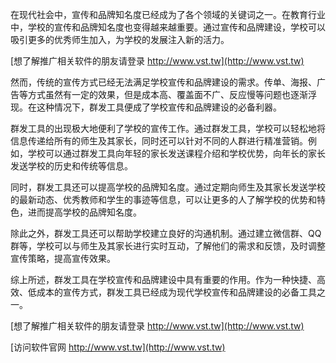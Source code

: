在现代社会中，宣传和品牌知名度已经成为了各个领域的关键词之一。在教育行业中，学校的宣传和品牌知名度也变得越来越重要。通过宣传和品牌建设，学校可以吸引更多的优秀师生加入，为学校的发展注入新的活力。

[想了解推广相关软件的朋友请登录 http://www.vst.tw](http://www.vst.tw)

然而，传统的宣传方式已经无法满足学校宣传和品牌建设的需求。传单、海报、广告等方式虽然有一定的效果，但是成本高、覆盖面不广、反应慢等问题也逐渐浮现。在这种情况下，群发工具便成了学校宣传和品牌建设的必备利器。

群发工具的出现极大地便利了学校的宣传工作。通过群发工具，学校可以轻松地将信息传递给所有的师生及其家长，同时还可以针对不同的人群进行精准营销。例如，学校可以通过群发工具向年轻的家长发送课程介绍和学校优势，向年长的家长发送学校的历史和传统等信息。

同时，群发工具还可以提高学校的品牌知名度。通过定期向师生及其家长发送学校的最新动态、优秀教师和学生的事迹等信息，可以让更多的人了解学校的优势和特色，进而提高学校的品牌知名度。

除此之外，群发工具还可以帮助学校建立良好的沟通机制。通过建立微信群、QQ群等，学校可以与师生及其家长进行实时互动，了解他们的需求和反馈，及时调整宣传策略，提高宣传效果。

综上所述，群发工具在学校宣传和品牌建设中具有重要的作用。作为一种快捷、高效、低成本的宣传方式，群发工具已经成为现代学校宣传和品牌建设的必备工具之一。

[想了解推广相关软件的朋友请登录 http://www.vst.tw](http://www.vst.tw)


[访问软件官网 http://www.vst.tw](http://www.vst.tw)
